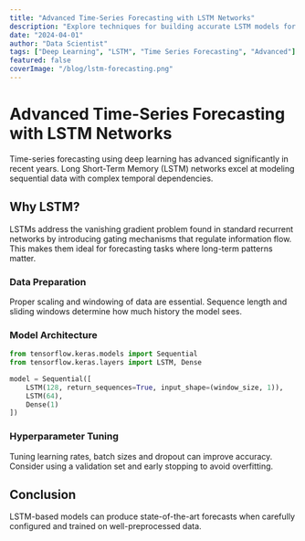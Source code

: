 ```yaml
---
title: "Advanced Time-Series Forecasting with LSTM Networks"
description: "Explore techniques for building accurate LSTM models for time-series forecasting, covering data preparation, model architecture and hyperparameter tuning."
date: "2024-04-01"
author: "Data Scientist"
tags: ["Deep Learning", "LSTM", "Time Series Forecasting", "Advanced"]
featured: false
coverImage: "/blog/lstm-forecasting.png"
---
```


# Advanced Time-Series Forecasting with LSTM Networks

Time-series forecasting using deep learning has advanced significantly in recent years. Long Short-Term Memory (LSTM) networks excel at modeling sequential data with complex temporal dependencies.

## Why LSTM?

LSTMs address the vanishing gradient problem found in standard recurrent networks by introducing gating mechanisms that regulate information flow. This makes them ideal for forecasting tasks where long-term patterns matter.

### Data Preparation

Proper scaling and windowing of data are essential. Sequence length and sliding windows determine how much history the model sees.

### Model Architecture

```python
from tensorflow.keras.models import Sequential
from tensorflow.keras.layers import LSTM, Dense

model = Sequential([
    LSTM(128, return_sequences=True, input_shape=(window_size, 1)),
    LSTM(64),
    Dense(1)
])
```

### Hyperparameter Tuning

Tuning learning rates, batch sizes and dropout can improve accuracy. Consider using a validation set and early stopping to avoid overfitting.

## Conclusion

LSTM-based models can produce state-of-the-art forecasts when carefully configured and trained on well-preprocessed data.
